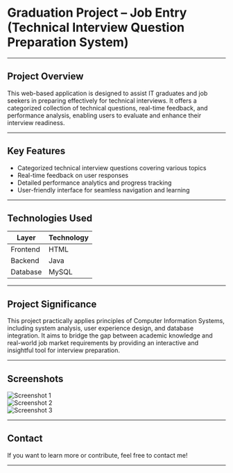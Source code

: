 # Graduation Project – Job Entry (Technical Interview Question Preparation System)

---

## Project Overview

This web-based application is designed to assist IT graduates and job seekers in preparing effectively for technical interviews. It offers a categorized collection of technical questions, real-time feedback, and performance analysis, enabling users to evaluate and enhance their interview readiness.

---

## Key Features

- Categorized technical interview questions covering various topics  
- Real-time feedback on user responses  
- Detailed performance analytics and progress tracking  
- User-friendly interface for seamless navigation and learning  

---

## Technologies Used

| Layer      | Technology       |
|------------|------------------|
| Frontend   | HTML             |
| Backend    | Java             |
| Database   | MySQL            |

---

## Project Significance

This project practically applies principles of Computer Information Systems, including system analysis, user experience design, and database integration. It aims to bridge the gap between academic knowledge and real-world job market requirements by providing an interactive and insightful tool for interview preparation.

---

## Screenshots
![Screenshot 1](./TechQuestions/WhatsApp_Image_2025-06-22_10.49.11_PM.jpeg)  
![Screenshot 2](./TechQuestions/WhatsApp_Image_2025-06-22_10.49.58_PM.jpeg)  
![Screenshot 3](./TechQuestions/WhatsApp_Image_2025-06-22_10.51.03_PM.jpeg)


---

## Contact

If you want to learn more or contribute, feel free to contact me!

---
